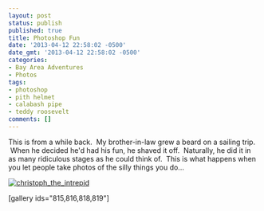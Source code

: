 ```yaml
---
layout: post
status: publish
published: true
title: Photoshop Fun
date: '2013-04-12 22:58:02 -0500'
date_gmt: '2013-04-12 22:58:02 -0500'
categories:
- Bay Area Adventures
- Photos
tags:
- photoshop
- pith helmet
- calabash pipe
- teddy roosevelt
comments: []
---
```


This is from a while back. &nbsp;My brother-in-law grew a beard on a sailing trip. &nbsp;When he decided he'd had his fun, he shaved it off. &nbsp;Naturally, he did it in as many ridiculous stages as he could think of. &nbsp;This is what happens when you let people take photos of the silly things you do...


<a href="{{ site.dropbox_path }}/large/posts/christoph-intrepid/christoph_the_intrepid.jpg"><img class="aligncenter size-large wp-image-814" alt="christoph_the_intrepid" src="{{ site.dropbox_path }}/thumbs/posts/christoph-intrepid/christoph_the_intrepid.jpg"   /></a>

[gallery ids="815,816,818,819"]
